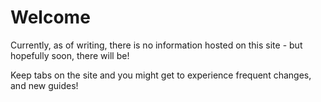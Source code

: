 # Welcome


Currently, as of writing, there is no information hosted on this site - but hopefully soon, there will be!

Keep tabs on the site and you might get to experience frequent changes, and new guides!

